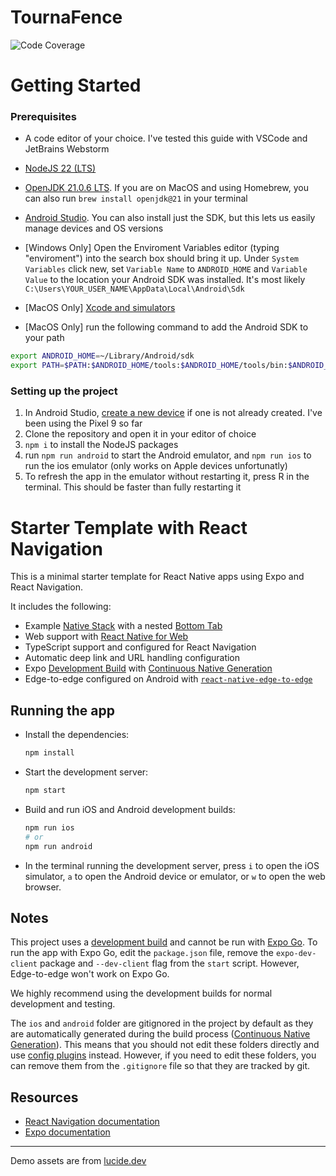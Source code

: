 # TournaFence

![Code Coverage](https://img.shields.io/badge/dynamic/json?url=https://raw.githubusercontent.com/FencingSeniorDesign/client/coverage-report/coverage.json&label=coverage&query=$.total.lines.pct&suffix=%&color=brightgreen)

# Getting Started

### Prerequisites

- A code editor of your choice. I've tested this guide with VSCode and JetBrains Webstorm
- [NodeJS 22 (LTS)](https://nodejs.org/en/download)
- [OpenJDK 21.0.6 LTS](https://learn.microsoft.com/en-us/java/openjdk/download#openjdk-21). If you are on MacOS and using Homebrew, you can also run `brew install openjdk@21` in your terminal
- [Android Studio](https://developer.android.com/studio/install). You can also install just the SDK, but this lets us easily manage devices and OS versions

- [Windows Only] Open the Enviroment Variables editor (typing "enviroment") into the search box should bring it up. Under `System Variables` click new, set `Variable Name` to `ANDROID_HOME` and `Variable Value` to the location your Android SDK was installed. It's most likely `C:\Users\YOUR_USER_NAME\AppData\Local\Android\Sdk`

- [MacOS Only] [Xcode and simulators](https://developer.apple.com/documentation/safari-developer-tools/installing-xcode-and-simulators)

- [MacOS Only] run the following command to add the Android SDK to your path

```sh
export ANDROID_HOME=~/Library/Android/sdk
export PATH=$PATH:$ANDROID_HOME/tools:$ANDROID_HOME/tools/bin:$ANDROID_HOME/platform-tools
```

### Setting up the project

1. In Android Studio, [create a new device](https://developer.android.com/studio/run/managing-avds) if one is not already created. I've been using the Pixel 9 so far
2. Clone the repository and open it in your editor of choice
3. `npm i` to install the NodeJS packages
4. run `npm run android` to start the Android emulator, and `npm run ios` to run the ios emulator (only works on Apple devices unfortunatly)
5. To refresh the app in the emulator without restarting it, press R in the terminal. This should be faster than fully restarting it

# Starter Template with React Navigation

This is a minimal starter template for React Native apps using Expo and React Navigation.

It includes the following:

- Example [Native Stack](https://reactnavigation.org/docs/native-stack-navigator) with a nested [Bottom Tab](https://reactnavigation.org/docs/bottom-tab-navigator)
- Web support with [React Native for Web](https://necolas.github.io/react-native-web/)
- TypeScript support and configured for React Navigation
- Automatic deep link and URL handling configuration
- Expo [Development Build](https://docs.expo.dev/develop/development-builds/introduction/) with [Continuous Native Generation](https://docs.expo.dev/workflow/continuous-native-generation/)
- Edge-to-edge configured on Android with [`react-native-edge-to-edge`](https://www.npmjs.com/package/react-native-edge-to-edge)

## Running the app

- Install the dependencies:

    ```sh
    npm install
    ```

- Start the development server:

    ```sh
    npm start
    ```

- Build and run iOS and Android development builds:

    ```sh
    npm run ios
    # or
    npm run android
    ```

- In the terminal running the development server, press `i` to open the iOS simulator, `a` to open the Android device or emulator, or `w` to open the web browser.

## Notes

This project uses a [development build](https://docs.expo.dev/develop/development-builds/introduction/) and cannot be run with [Expo Go](https://expo.dev/go). To run the app with Expo Go, edit the `package.json` file, remove the `expo-dev-client` package and `--dev-client` flag from the `start` script. However, Edge-to-edge won't work on Expo Go.

We highly recommend using the development builds for normal development and testing.

The `ios` and `android` folder are gitignored in the project by default as they are automatically generated during the build process ([Continuous Native Generation](https://docs.expo.dev/workflow/continuous-native-generation/)). This means that you should not edit these folders directly and use [config plugins](https://docs.expo.dev/config-plugins/) instead. However, if you need to edit these folders, you can remove them from the `.gitignore` file so that they are tracked by git.

## Resources

- [React Navigation documentation](https://reactnavigation.org/)
- [Expo documentation](https://docs.expo.dev/)

---

Demo assets are from [lucide.dev](https://lucide.dev/)
